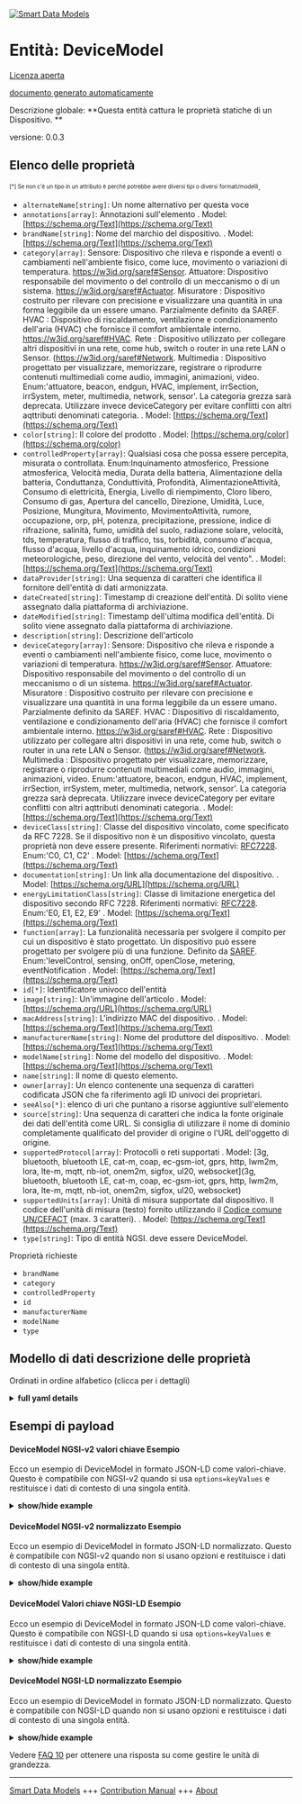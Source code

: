 <!-- 10-Header -->  
[![Smart Data Models](https://smartdatamodels.org/wp-content/uploads/2022/01/SmartDataModels_logo.png "Logo")](https://smartdatamodels.org)  
Entità: DeviceModel  
===================<!-- /10-Header -->  
<!-- 15-License -->  
[Licenza aperta](https://github.com/smart-data-models//dataModel.Device/blob/master/DeviceModel/LICENSE.md)  
[documento generato automaticamente](https://docs.google.com/presentation/d/e/2PACX-1vTs-Ng5dIAwkg91oTTUdt8ua7woBXhPnwavZ0FxgR8BsAI_Ek3C5q97Nd94HS8KhP-r_quD4H0fgyt3/pub?start=false&loop=false&delayms=3000#slide=id.gb715ace035_0_60)  
<!-- /15-License -->  
<!-- 20-Description -->  
Descrizione globale: **Questa entità cattura le proprietà statiche di un Dispositivo. **  
versione: 0.0.3  
<!-- /20-Description -->  
<!-- 30-PropertiesList -->  

## Elenco delle proprietà  

<sup><sub>[*] Se non c'è un tipo in un attributo è perché potrebbe avere diversi tipi o diversi formati/modelli</sub></sup>.  
- `alternateName[string]`: Un nome alternativo per questa voce  - `annotations[array]`: Annotazioni sull'elemento  . Model: [https://schema.org/Text](https://schema.org/Text)- `brandName[string]`: Nome del marchio del dispositivo.  . Model: [https://schema.org/Text](https://schema.org/Text)- `category[array]`: Sensore: Dispositivo che rileva e risponde a eventi o cambiamenti nell'ambiente fisico, come luce, movimento o variazioni di temperatura. https://w3id.org/saref#Sensor. Attuatore: Dispositivo responsabile del movimento o del controllo di un meccanismo o di un sistema. https://w3id.org/saref#Actuator. Misuratore : Dispositivo costruito per rilevare con precisione e visualizzare una quantità in una forma leggibile da un essere umano. Parzialmente definito da SAREF. HVAC : Dispositivo di riscaldamento, ventilazione e condizionamento dell'aria (HVAC) che fornisce il comfort ambientale interno. https://w3id.org/saref#HVAC. Rete : Dispositivo utilizzato per collegare altri dispositivi in una rete, come hub, switch o router in una rete LAN o Sensor. (https://w3id.org/saref#Network. Multimedia : Dispositivo progettato per visualizzare, memorizzare, registrare o riprodurre contenuti multimediali come audio, immagini, animazioni, video. Enum:'attuatore, beacon, endgun, HVAC, implement, irrSection, irrSystem, meter, multimedia, network, sensor'. La categoria grezza sarà deprecata. Utilizzare invece deviceCategory per evitare conflitti con altri aqttributi denominati categoria.  . Model: [https://schema.org/Text](https://schema.org/Text)- `color[string]`: Il colore del prodotto  . Model: [https://schema.org/color](https://schema.org/color)- `controlledProperty[array]`: Qualsiasi cosa che possa essere percepita, misurata o controllata. Enum:Inquinamento atmosferico, Pressione atmosferica, Velocità media, Durata della batteria, Alimentazione della batteria, Conduttanza, Conduttività, Profondità, AlimentazioneAttività, Consumo di elettricità, Energia, Livello di riempimento, Cloro libero, Consumo di gas, Apertura del cancello, Direzione, Umidità, Luce, Posizione, Mungitura, Movimento, MovimentoAttività, rumore, occupazione, orp, pH, potenza, precipitazione, pressione, indice di rifrazione, salinità, fumo, umidità del suolo, radiazione solare, velocità, tds, temperatura, flusso di traffico, tss, torbidità, consumo d'acqua, flusso d'acqua, livello d'acqua, inquinamento idrico, condizioni meteorologiche, peso, direzione del vento, velocità del vento".  . Model: [https://schema.org/Text](https://schema.org/Text)- `dataProvider[string]`: Una sequenza di caratteri che identifica il fornitore dell'entità di dati armonizzata.  - `dateCreated[string]`: Timestamp di creazione dell'entità. Di solito viene assegnato dalla piattaforma di archiviazione.  - `dateModified[string]`: Timestamp dell'ultima modifica dell'entità. Di solito viene assegnato dalla piattaforma di archiviazione.  - `description[string]`: Descrizione dell'articolo  - `deviceCategory[array]`: Sensore: Dispositivo che rileva e risponde a eventi o cambiamenti nell'ambiente fisico, come luce, movimento o variazioni di temperatura. https://w3id.org/saref#Sensor. Attuatore: Dispositivo responsabile del movimento o del controllo di un meccanismo o di un sistema. https://w3id.org/saref#Actuator. Misuratore : Dispositivo costruito per rilevare con precisione e visualizzare una quantità in una forma leggibile da un essere umano. Parzialmente definito da SAREF. HVAC : Dispositivo di riscaldamento, ventilazione e condizionamento dell'aria (HVAC) che fornisce il comfort ambientale interno. https://w3id.org/saref#HVAC. Rete : Dispositivo utilizzato per collegare altri dispositivi in una rete, come hub, switch o router in una rete LAN o Sensor. (https://w3id.org/saref#Network. Multimedia : Dispositivo progettato per visualizzare, memorizzare, registrare o riprodurre contenuti multimediali come audio, immagini, animazioni, video. Enum:'attuatore, beacon, endgun, HVAC, implement, irrSection, irrSystem, meter, multimedia, network, sensor'. La categoria grezza sarà deprecata. Utilizzare invece deviceCategory per evitare conflitti con altri aqttributi denominati categoria.  . Model: [https://schema.org/Text](https://schema.org/Text)- `deviceClass[string]`: Classe del dispositivo vincolato, come specificato da RFC 7228. Se il dispositivo non è un dispositivo vincolato, questa proprietà non deve essere presente. Riferimenti normativi: [RFC7228](https://tools.ietf.org/html/rfc7228#section-3). Enum:'C0, C1, C2'  . Model: [https://schema.org/Text](https://schema.org/Text)- `documentation[string]`: Un link alla documentazione del dispositivo.  . Model: [https://schema.org/URL](https://schema.org/URL)- `energyLimitationClass[string]`: Classe di limitazione energetica del dispositivo secondo RFC 7228. Riferimenti normativi: [RFC7228](https://tools.ietf.org/html/rfc7228#page-11). Enum:'E0, E1, E2, E9'  . Model: [https://schema.org/Text](https://schema.org/Text)- `function[array]`: La funzionalità necessaria per svolgere il compito per cui un dispositivo è stato progettato. Un dispositivo può essere progettato per svolgere più di una funzione. Definito da [SAREF](https://w3id.org/saref#Function). Enum:'levelControl, sensing, onOff, openClose, metering, eventNotification  . Model: [https://schema.org/Text](https://schema.org/Text)- `id[*]`: Identificatore univoco dell'entità  - `image[string]`: Un'immagine dell'articolo  . Model: [https://schema.org/URL](https://schema.org/URL)- `macAddress[string]`: L'indirizzo MAC del dispositivo.  . Model: [https://schema.org/Text](https://schema.org/Text)- `manufacturerName[string]`: Nome del produttore del dispositivo.  . Model: [https://schema.org/Text](https://schema.org/Text)- `modelName[string]`: Nome del modello del dispositivo.  . Model: [https://schema.org/Text](https://schema.org/Text)- `name[string]`: Il nome di questo elemento.  - `owner[array]`: Un elenco contenente una sequenza di caratteri codificata JSON che fa riferimento agli ID univoci dei proprietari.  - `seeAlso[*]`: elenco di uri che puntano a risorse aggiuntive sull'elemento  - `source[string]`: Una sequenza di caratteri che indica la fonte originale dei dati dell'entità come URL. Si consiglia di utilizzare il nome di dominio completamente qualificato del provider di origine o l'URL dell'oggetto di origine.  - `supportedProtocol[array]`: Protocolli o reti supportati  . Model: [3g, bluetooth, bluetooth LE, cat-m, coap, ec-gsm-iot, gprs, http, lwm2m, lora, lte-m, mqtt, nb-iot, onem2m, sigfox, ul20, websocket](3g, bluetooth, bluetooth LE, cat-m, coap, ec-gsm-iot, gprs, http, lwm2m, lora, lte-m, mqtt, nb-iot, onem2m, sigfox, ul20, websocket)- `supportedUnits[array]`: Unità di misura supportate dal dispositivo. Il codice dell'unità di misura (testo) fornito utilizzando il [Codice comune UN/CEFACT](http://wiki.goodrelations-vocabulary.org/Documentation/UN/CEFACT_Common_Codes) (max. 3 caratteri).  . Model: [https://schema.org/Text](https://schema.org/Text)- `type[string]`: Tipo di entità NGSI. deve essere DeviceModel.  <!-- /30-PropertiesList -->  
<!-- 35-RequiredProperties -->  
Proprietà richieste  
- `brandName`  - `category`  - `controlledProperty`  - `id`  - `manufacturerName`  - `modelName`  - `type`  <!-- /35-RequiredProperties -->  
<!-- 40-RequiredProperties -->  
<!-- /40-RequiredProperties -->  
<!-- 50-DataModelHeader -->  
## Modello di dati descrizione delle proprietà  
Ordinati in ordine alfabetico (clicca per i dettagli)  
<!-- /50-DataModelHeader -->  
<!-- 60-ModelYaml -->  
<details><summary><strong>full yaml details</strong></summary>    
```yaml  
DeviceModel:    
  description: 'This entity captures the static properties of a Device. '    
  properties:    
    alternateName:    
      description: An alternative name for this item    
      type: string    
      x-ngsi:    
        type: Property    
    annotations:    
      description: Annotations about the item    
      items:    
        type: string    
      type: array    
      x-ngsi:    
        model: https://schema.org/Text    
        type: Property    
    brandName:    
      description: Device's brand name.    
      type: string    
      x-ngsi:    
        model: https://schema.org/Text    
        type: Property    
    category:    
      description: "Sensor: A device that detects and responds to events or changes in the physical environment such as light, motion, or temperature changes. https://w3id.org/saref#Sensor. actuator : A device responsible for moving or controlling a mechanism or system. https://w3id.org/saref#Actuator. Meter : A device built to accurately detect and display a quantity in a form readable by a human being. Partially defined by SAREF. HVAC : Heating, Ventilation and Air Conditioning (HVAC) device that provides indoor environmental comfort. https://w3id.org/saref#HVAC. Network : A device used to connect other devices in a network, such as hub, switch or router in a LAN or Sensor network. (https://w3id.org/saref#Network. Multimedia : A device designed to display, store, record or play multimedia content such as audio, images, animation, video. Enum:'actuator, beacon, endgun, HVAC, implement, irrSection, irrSystem, meter, multimedia, network, sensor'. Raw category will be deprecated use deviceCategory instead to avoid conflict with other aqttributes named category"    
      items: &devicemodel_-_properties_-_devicecategory_-_items    
        enum:    
          - actuator    
          - beacon    
          - endgun    
          - HVAC    
          - implement    
          - irrSection    
          - irrSystem    
          - meter    
          - multimedia    
          - network    
          - sensor    
        type: string    
      type: array    
      x-ngsi:    
        model: https://schema.org/Text    
        type: Property    
    color:    
      description: The color of the product    
      type: string    
      x-ngsi:    
        model: https://schema.org/color    
        type: Property    
    controlledProperty:    
      description: 'Anything that can be sensed, measured or controlled by. Enum:''airPollution, atmosphericPressure, averageVelocity, batteryLife, batterySupply, cdom, conductance, conductivity, depth, eatingActivity, electricityConsumption, energy, fillingLevel, freeChlorine, gasConsumption, gateOpening, heading, humidity, light, location, milking, motion, movementActivity, noiseLevel, occupancy, orp, pH, power, precipitation, pressure, refractiveIndex, salinity, smoke, soilMoisture, solarRadiation, speed, tds, temperature, trafficFlow, tss, turbidity, waterConsumption, waterFlow, waterLevel, waterPollution, weatherConditions, weight, windDirection, windSpeed'''    
      items:    
        enum:    
          - airPollution    
          - atmosphericPressure    
          - averageVelocity    
          - batteryLife    
          - batterySupply    
          - cdom    
          - conductance    
          - conductivity    
          - depth    
          - eatingActivity    
          - electricityConsumption    
          - energy    
          - fillingLevel    
          - freeChlorine    
          - gasConsumption    
          - gateOpening    
          - heading    
          - humidity    
          - light    
          - location    
          - milking    
          - motion    
          - movementActivity    
          - noiseLevel    
          - occupancy    
          - orp    
          - pH    
          - power    
          - precipitation    
          - pressure    
          - refractiveIndex    
          - salinity    
          - smoke    
          - soilMoisture    
          - solarRadiation    
          - speed    
          - tds    
          - temperature    
          - trafficFlow    
          - tss    
          - turbidity    
          - uvLampIntensity    
          - uvOrganicLoad    
          - waterConsumption    
          - waterFlow    
          - waterLevel    
          - waterPollution    
          - weatherConditions    
          - weight    
          - windDirection    
          - windSpeed    
        type: string    
      type: array    
      x-ngsi:    
        model: https://schema.org/Text    
        type: Property    
    dataProvider:    
      description: A sequence of characters identifying the provider of the harmonised data entity.    
      type: string    
      x-ngsi:    
        type: Property    
    dateCreated:    
      description: Entity creation timestamp. This will usually be allocated by the storage platform.    
      format: date-time    
      type: string    
      x-ngsi:    
        type: Property    
    dateModified:    
      description: Timestamp of the last modification of the entity. This will usually be allocated by the storage platform.    
      format: date-time    
      type: string    
      x-ngsi:    
        type: Property    
    description:    
      description: A description of this item    
      type: string    
      x-ngsi:    
        type: Property    
    deviceCategory:    
      description: "Sensor: A device that detects and responds to events or changes in the physical environment such as light, motion, or temperature changes. https://w3id.org/saref#Sensor. actuator : A device responsible for moving or controlling a mechanism or system. https://w3id.org/saref#Actuator. Meter : A device built to accurately detect and display a quantity in a form readable by a human being. Partially defined by SAREF. HVAC : Heating, Ventilation and Air Conditioning (HVAC) device that provides indoor environmental comfort. https://w3id.org/saref#HVAC. Network : A device used to connect other devices in a network, such as hub, switch or router in a LAN or Sensor network. (https://w3id.org/saref#Network. Multimedia : A device designed to display, store, record or play multimedia content such as audio, images, animation, video. Enum:'actuator, beacon, endgun, HVAC, implement, irrSection, irrSystem, meter, multimedia, network, sensor'. Raw category will be deprecated use deviceCategory instead to avoid conflict with other aqttributes named category"    
      items: *devicemodel_-_properties_-_devicecategory_-_items    
      type: array    
      x-ngsi:    
        model: https://schema.org/Text    
        type: Property    
    deviceClass:    
      description: "Class of constrained device as specified by RFC 7228. If the device is not a constrained device this property shall not be present. Normative References: [RFC7228](https://tools.ietf.org/html/rfc7228#section-3). Enum:'C0, C1, C2'"    
      enum:    
        - C0    
        - C1    
        - C2    
      type: string    
      x-ngsi:    
        model: https://schema.org/Text    
        type: Property    
    documentation:    
      description: A link to device's documentation.    
      format: uri    
      type: string    
      x-ngsi:    
        model: https://schema.org/URL    
        type: Property    
    energyLimitationClass:    
      description: "Device's class of energy limitation as per RFC 7228. Normative References: [RFC7228](https://tools.ietf.org/html/rfc7228#page-11). Enum:'E0, E1, E2, E9'"    
      enum:    
        - E0    
        - E1    
        - E2    
        - E9    
      type: string    
      x-ngsi:    
        model: https://schema.org/Text    
        type: Property    
    function:    
      description: "The functionality necessary to accomplish the task for which a Device is designed. A device can be designed to perform more than one function. Defined by [SAREF](https://w3id.org/saref#Function). Enum:'levelControl, sensing, onOff, openClose, metering, eventNotification"    
      items:    
        enum:    
          - levelControl    
          - sensing    
          - onOff    
          - openClose    
          - metering    
          - eventNotification    
        type: string    
      type: array    
      x-ngsi:    
        model: https://schema.org/Text    
        type: Property    
    id:    
      anyOf: &devicemodel_-_properties_-_owner_-_items_-_anyof    
        - description: Property. Identifier format of any NGSI entity    
          maxLength: 256    
          minLength: 1    
          pattern: ^[\w\-\.\{\}\$\+\*\[\]`|~^@!,:\\]+$    
          type: string    
        - description: Property. Identifier format of any NGSI entity    
          format: uri    
          type: string    
      description: Unique identifier of the entity    
      x-ngsi:    
        type: Property    
    image:    
      description: An image of the item    
      format: uri    
      type: string    
      x-ngsi:    
        model: https://schema.org/URL    
        type: Property    
    macAddress:    
      description: The MAC address of the device.    
      pattern: ^([0-9A-Fa-f]{2}[:-]){5}([0-9A-Fa-f]{2})$    
      type: string    
      x-ngsi:    
        model: https://schema.org/Text    
        type: Property    
    manufacturerName:    
      description: Device's manufacturer name.    
      type: string    
      x-ngsi:    
        model: https://schema.org/Text    
        type: Property    
    modelName:    
      description: Device's model name.    
      type: string    
      x-ngsi:    
        model: https://schema.org/Text    
        type: Property    
    name:    
      description: The name of this item.    
      type: string    
      x-ngsi:    
        type: Property    
    owner:    
      description: A List containing a JSON encoded sequence of characters referencing the unique Ids of the owner(s)    
      items:    
        anyOf: *devicemodel_-_properties_-_owner_-_items_-_anyof    
        description: Property. Unique identifier of the entity    
      type: array    
      x-ngsi:    
        type: Property    
    seeAlso:    
      description: list of uri pointing to additional resources about the item    
      oneOf:    
        - items:    
            format: uri    
            type: string    
          minItems: 1    
          type: array    
        - format: uri    
          type: string    
      x-ngsi:    
        type: Property    
    source:    
      description: 'A sequence of characters giving the original source of the entity data as a URL. Recommended to be the fully qualified domain name of the source provider, or the URL to the source object.'    
      type: string    
      x-ngsi:    
        type: Property    
    supportedProtocol:    
      description: Supported protocol(s) or networks    
      items:    
        enum:    
          - 3g    
          - bluetooth    
          - bluetooth LE    
          - cat-m    
          - coap    
          - ec-gsm-iot    
          - gprs    
          - http    
          - lwm2m    
          - lora    
          - lte-m    
          - mqtt    
          - nb-iot    
          - onem2m    
          - sigfox    
          - ul20    
          - websocket    
        type: string    
      type: array    
      x-ngsi:    
        model: '3g, bluetooth, bluetooth LE, cat-m, coap, ec-gsm-iot, gprs, http, lwm2m, lora, lte-m, mqtt, nb-iot, onem2m, sigfox, ul20, websocket'    
        type: Property    
    supportedUnits:    
      description: 'Units of measurement supported by the device. The unit code (text) of measurement given using the [UN/CEFACT Common Code](http://wiki.goodrelations-vocabulary.org/Documentation/UN/CEFACT_Common_Codes) (max. 3 characters).'    
      items:    
        type: string    
      type: array    
      x-ngsi:    
        model: https://schema.org/Text    
        type: Property    
    type:    
      description: NGSI Entity type. it has to be DeviceModel    
      enum:    
        - DeviceModel    
      type: string    
      x-ngsi:    
        type: Property    
  required:    
    - id    
    - type    
    - category    
    - controlledProperty    
    - manufacturerName    
    - brandName    
    - modelName    
  type: object    
  x-derived-from: ""    
  x-disclaimer: 'Redistribution and use in source and binary forms, with or without modification, are permitted  provided that the license conditions are met. Copyleft (c) 2022 Contributors to Smart Data Models Program'    
  x-license-url: https://github.com/smart-data-models/dataModel.Device/blob/master/DeviceModel/LICENSE.md    
  x-model-schema: https://smart-data-models.github.io/dataModel.Device/DeviceModel/schema.json    
  x-model-tags: ""    
  x-version: 0.0.3    
```  
</details>    
<!-- /60-ModelYaml -->  
<!-- 70-MiddleNotes -->  
<!-- /70-MiddleNotes -->  
<!-- 80-Examples -->  
## Esempi di payload  
#### DeviceModel NGSI-v2 valori chiave Esempio  
Ecco un esempio di DeviceModel in formato JSON-LD come valori-chiave. Questo è compatibile con NGSI-v2 quando si usa `options=keyValues` e restituisce i dati di contesto di una singola entità.  
<details><summary><strong>show/hide example</strong></summary>    
```json  
{  
  "id": "myDevice-wastecontainer-sensor-345",  
  "type": "DeviceModel",  
  "name": "myDevice Sensor for Containers 345",  
  "brandName": "myDevice",  
  "modelName": "S4Container 345",  
  "manufacturerName": "myDevice Inc.",  
  "deviceCategory": ["sensor"],  
  "function": ["sensing"],  
  "controlledProperty": ["fillingLevel", "temperature"]  
}  
```  
</details>  
#### DeviceModel NGSI-v2 normalizzato Esempio  
Ecco un esempio di DeviceModel in formato JSON-LD normalizzato. Questo è compatibile con NGSI-v2 quando non si usano opzioni e restituisce i dati di contesto di una singola entità.  
<details><summary><strong>show/hide example</strong></summary>    
```json  
{  
  "id": "myDevice-wastecontainer-sensor-345",  
  "type": "DeviceModel",  
  "deviceCategory": {  
    "type": "array",  
    "value": [  
      "sensor"  
    ]  
  },  
  "function": {  
    "type": "array",  
    "value": [  
      "sensing"  
    ]  
  },  
  "modelName": {  
    "type": "Text",  
    "value": "S4Container 345"  
  },  
  "name": {  
    "type": "Text",  
    "value": "myDevice Sensor for Containers 345"  
  },  
  "brandName": {  
    "type": "Text",  
    "value": "myDevice"  
  },  
  "manufacturerName": {  
    "type": "Text",  
    "value": "myDevice Inc."  
  },  
  "controlledProperty": {  
    "type": "array",  
    "value": [  
      "fillingLevel",  
      "temperature"  
    ]  
  }  
}  
```  
</details>  
#### DeviceModel Valori chiave NGSI-LD Esempio  
Ecco un esempio di DeviceModel in formato JSON-LD come valori-chiave. Questo è compatibile con NGSI-LD quando si usa `options=keyValues` e restituisce i dati di contesto di una singola entità.  
<details><summary><strong>show/hide example</strong></summary>    
```json  
{  
    "id": "urn:ngsi-ld:DeviceModel:myDevice-wastecontainer-sensor-345",  
    "type": "DeviceModel",  
    "brandName": "myDevice",  
    "deviceCategory": [  
        "sensor"  
    ],  
    "controlledProperty": [  
        "fillingLevel",  
        "temperature"  
    ],  
    "function": [  
        "sensing"  
    ],  
    "manufacturerName": "myDevice Inc.",  
    "modelName": "S4Container 345",  
    "name": "myDevice Sensor for Containers 345",  
    "@context": [  
        "https://uri.etsi.org/ngsi-ld/v1/ngsi-ld-core-context.jsonld",  
        "https://raw.githubusercontent.com/smart-data-models/dataModel.Device/master/context.jsonld"  
    ]  
}  
```  
</details>  
#### DeviceModel NGSI-LD normalizzato Esempio  
Ecco un esempio di DeviceModel in formato JSON-LD normalizzato. Questo è compatibile con NGSI-LD quando non si usano opzioni e restituisce i dati di contesto di una singola entità.  
<details><summary><strong>show/hide example</strong></summary>    
```json  
{  
    "id": "urn:ngsi-ld:DeviceModel:myDevice-wastecontainer-sensor-345",  
    "type": "DeviceModel",  
    "brandName": {  
        "type": "Property",  
        "value": "myDevice"  
    },  
    "deviceCategory": {  
        "type": "Property",  
        "value": [  
            "sensor"  
        ]  
    },  
    "controlledProperty": {  
        "type": "Property",  
        "value": [  
            "fillingLevel",  
            "temperature"  
        ]  
    },  
    "function": {  
        "type": "Property",  
        "value": [  
            "sensing"  
        ]  
    },  
    "manufacturerName": {  
        "type": "Property",  
        "value": "myDevice Inc."  
    },  
    "modelName": {  
        "type": "Property",  
        "value": "S4Container 345"  
    },  
    "name": {  
        "type": "Property",  
        "value": "myDevice Sensor for Containers 345"  
    },  
    "@context": [  
        "https://uri.etsi.org/ngsi-ld/v1/ngsi-ld-core-context.jsonld",  
        "https://raw.githubusercontent.com/smart-data-models/dataModel.Device/master/context.jsonld"  
    ]  
}  
```  
</details><!-- /80-Examples -->  
<!-- 90-FooterNotes -->  
<!-- /90-FooterNotes -->  
<!-- 95-Units -->  
Vedere [FAQ 10](https://smartdatamodels.org/index.php/faqs/) per ottenere una risposta su come gestire le unità di grandezza.  
<!-- /95-Units -->  
<!-- 97-LastFooter -->  
---  
[Smart Data Models](https://smartdatamodels.org) +++ [Contribution Manual](https://bit.ly/contribution_manual) +++ [About](https://bit.ly/Introduction_SDM)<!-- /97-LastFooter -->  
